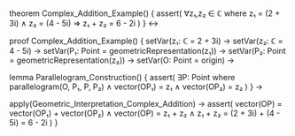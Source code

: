 theorem Complex_Addition_Example() {
  assert(
    ∀z₁,z₂ ∈ ℂ where z₁ = (2 + 3i) ∧ z₂ = (4 - 5i) ⇒
    z₁ + z₂ = 6 - 2i
  )
} ↔

proof Complex_Addition_Example() {
  setVar(z₁: ℂ = 2 + 3i) →
  setVar(z₂: ℂ = 4 - 5i) →
  setVar(P₁: Point = geometricRepresentation(z₁)) →
  setVar(P₂: Point = geometricRepresentation(z₂)) →
  setVar(O: Point = origin) →
  
  lemma Parallelogram_Construction() {
    assert(
      ∃P: Point where
      parallelogram(O, P₁, P, P₂) ∧
      vector(OP₁) = z₁ ∧
      vector(OP₂) = z₂
    )
  } →
  
  apply(Geometric_Interpretation_Complex_Addition) →
  assert(
    vector(OP) = vector(OP₁) + vector(OP₂) ∧
    vector(OP) = z₁ + z₂ ∧
    z₁ + z₂ = (2 + 3i) + (4 - 5i) = 6 - 2i
  )
}